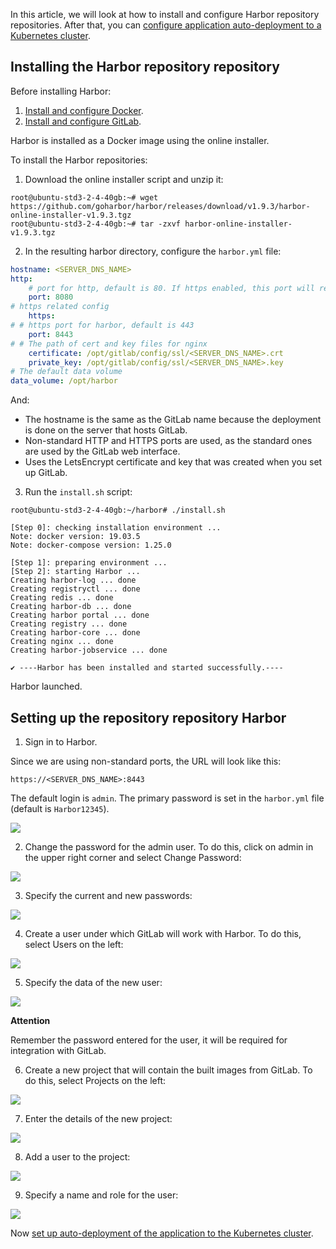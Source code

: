 In this article, we will look at how to install and configure Harbor repository repositories. After that, you can [configure application auto-deployment to a Kubernetes cluster](/en/cases/cases-gitlab/case-k8s-app).

## Installing the Harbor repository repository

Before installing Harbor:

1. [Install and configure Docker](/en/cases/cases-docker-ce/docker-ce-u18).
2. [Install and configure GitLab](/en/cases/cases-gitlab/case-gitlab).

Harbor is installed as a Docker image using the online installer.

To install the Harbor repositories:

1. Download the online installer script and unzip it:

```console
root@ubuntu-std3-2-4-40gb:~# wget https://github.com/goharbor/harbor/releases/download/v1.9.3/harbor-online-installer-v1.9.3.tgz
root@ubuntu-std3-2-4-40gb:~# tar -zxvf harbor-online-installer-v1.9.3.tgz
```

2. In the resulting harbor directory, configure the `harbor.yml` file:

```yaml
hostname: <SERVER_DNS_NAME>
http:
    # port for http, default is 80. If https enabled, this port will redirect to https port
    port: 8080
# https related config
    https:
# # https port for harbor, default is 443
    port: 8443
# # The path of cert and key files for nginx
    certificate: /opt/gitlab/config/ssl/<SERVER_DNS_NAME>.crt
    private_key: /opt/gitlab/config/ssl/<SERVER_DNS_NAME>.key
# The default data volume
data_volume: /opt/harbor
```

And:

- The hostname is the same as the GitLab name because the deployment is done on the server that hosts GitLab.
- Non-standard HTTP and HTTPS ports are used, as the standard ones are used by the GitLab web interface.
- Uses the LetsEncrypt certificate and key that was created when you set up GitLab.

3. Run the `install.sh` script:

```console
root@ubuntu-std3-2-4-40gb:~/harbor# ./install.sh

[Step 0]: checking installation environment ...
Note: docker version: 19.03.5
Note: docker-compose version: 1.25.0

[Step 1]: preparing environment ...
[Step 2]: starting Harbor ...
Creating harbor-log ... done
Creating registryctl ... done
Creating redis ... done
Creating harbor-db ... done
Creating harbor portal ... done
Creating registry ... done
Creating harbor-core ... done
Creating nginx ... done
Creating harbor-jobservice ... done

✔ ----Harbor has been installed and started successfully.----
```

Harbor launched.

## Setting up the repository repository Harbor

1. Sign in to Harbor.

Since we are using non-standard ports, the URL will look like this:

```http
https://<SERVER_DNS_NAME>:8443
```

The default login is `admin`. The primary password is set in the `harbor.yml` file (default is `Harbor12345`).

**![](assets/1583617538207-1583617538207.png)**

2. Change the password for the admin user. To do this, click on admin in the upper right corner and select Change Password:

**![](assets/1583618632237-1583618632237.png)**

3. Specify the current and new passwords:

**![](assets/1583617032537-1583617032537.png)**

4. Create a user under which GitLab will work with Harbor. To do this, select Users on the left:

![](assets/1583617595313-1583617595313.png)

5. Specify the data of the new user:

![](assets/1583617032764-1583617032764.png)

<warn>

**Attention**

Remember the password entered for the user, it will be required for integration with GitLab.

</warn>

6. Create a new project that will contain the built images from GitLab. To do this, select Projects on the left:

![](assets/1583617765191-1583617765191.png)

7. Enter the details of the new project:

![](assets/1583617822394-1583617822394.png)

8. Add a user to the project:

**![](assets/1583617874990-1583617874990.png)**

9. Specify a name and role for the user:

![](assets/1583617528394-1583617528394.png)

Now [set up auto-deployment of the application to the Kubernetes cluster](/en/cases/cases-gitlab/case-k8s-app).
